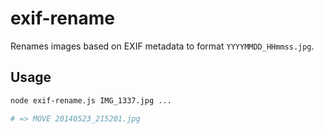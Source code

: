 # exif-rename

Renames images based on EXIF metadata to format `YYYYMMDD_HHmmss.jpg`.

## Usage

```sh
node exif-rename.js IMG_1337.jpg ...

# => MOVE 20140523_215201.jpg
```
